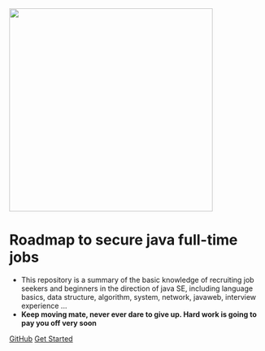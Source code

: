 <!-- _coverpage.md -->

<img width="400px" src="https://image.flaticon.com/icons/svg/185/185852.svg">

# Roadmap to secure java full-time jobs 

- This repository is a summary of the basic knowledge of recruiting job seekers and beginners in the direction of java SE, including language basics, data structure, algorithm, system, network, javaweb, interview experience ... 
- **Keep moving mate, never ever dare to give up. Hard work is going to pay you off very soon**

<!--<span id="busuanzi_container_site_pv">Site View : <span id="busuanzi_value_site_pv">-->

[GitHub](<https://github.com/waiyulam/Interview-Prep-Guide>)
[Get Started](README.md)


